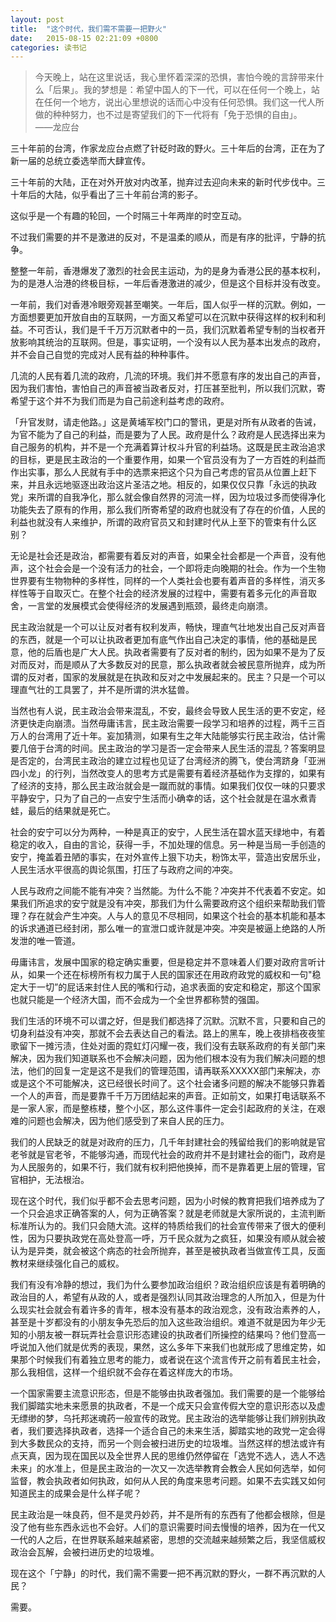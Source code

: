 ```yaml
---
layout: post
title:  "这个时代，我们需不需要一把野火"
date:   2015-08-15 02:21:09 +0800
categories: 读书记
---
```


<blockquote>
<p>今天晚上，站在这里说话，我心里怀着深深的恐惧，害怕今晚的言辞带来什么「后果」。我的梦想是：希望中国人的下一代，可以在任何一个晚上，站在任何一个地方，说出心里想说的话而心中没有任何恐惧。我们这一代人所做的种种努力，也不过是寄望我们的下一代将有「免于恐惧的自由」。<br/>
​——龙应台</p>
</blockquote>

<p>三十年前的台湾，作家龙应台点燃了针砭时政的野火。三十年后的台湾，正在为了新一届的总统立委选举而大肆宣传。</p>

<p>﻿三十年前的大陆，正在对外开放对内改革，抛弃过去迎向未来的新时代步伐中。三十年后的大陆，似乎看出了三十年前台湾的影子。﻿</p>

<!--more-->
<p id='more'></p>

<p>﻿这似乎是一个有趣的轮回，一个时隔三十年两岸的时空互动。</p>

<p>﻿不过我们需要的并不是激进的反对，不是温柔的顺从，而是有序的批评，宁静的抗争。﻿</p>

<p>﻿整整一年前，香港爆发了激烈的社会民主运动，为的是身为香港公民的基本权利，为的是港人治港的终极目标，一年后香港激进的减少，但是这个目标并没有改变。﻿</p>

<p>﻿一年前，我们对香港冷眼旁观甚至嘲笑。一年后，国人似乎一样的沉默。例如，一方面想要更加开放自由的互联网，一方面又希望可以在沉默中获得这样的权利和利益。不可否认，我们是千千万万沉默者中的一员，我们沉默着希望专制的当权者开放影响其统治的互联网。但是，事实证明，一个没有以人民为基本出发点的政府，并不会自己自觉的完成对人民有益的种种事件。﻿</p>

<p>﻿几流的人民有着几流的政府，几流的环境。我们并不愿意有序的发出自己的声音，因为我们害怕，害怕自己的声音被当政者反对，打压甚至批判，所以我们沉默，寄希望于这个并不为我们而是为自己前途利益考虑的政府。﻿</p>

<p>﻿「升官发财，请走他路。」这是黄埔军校门口的警讯，更是对所有从政者的告诫，为官不能为了自己的利益，而是要为了人民。政府是什么？政府是人民选择出来为自己服务的机构，并不是一个充满着算计权斗升官的利益场。这既是民主政治追求的目标，更是民主政治的一个重要作用，如果一个官员没有为了一方百姓的利益而作出实事，那么人民就有手中的选票来把这个只为自己考虑的官员从位置上赶下来，并且永远地驱逐出政治这片圣洁之地。相反的，如果仅仅只靠「永远的执政党」来所谓的自我净化，那么就会像自然界的河流一样，因为垃圾过多而使得净化功能失去了原有的作用，那么我们所寄希望的政府也就没有了存在的价值，人民的利益也就没有人来维护，所谓的政府官员又和封建时代从上至下的管束有什么区别？</p>

<p>无论是社会还是政治，都需要有着反对的声音，如果全社会都是一个声音，没有他声，这个社会会是一个没有活力的社会，一个即将走向晚期的社会。作为一个生物世界要有生物物种的多样性，同样的一个人类社会也要有着声音的多样性，消灭多样性等于自取灭亡。在整个社会的经济发展的过程中，需要有着多元化的声音取舍，一言堂的发展模式会使得经济的发展遇到瓶颈，最终走向崩溃。</p>

<p>民主政治就是一个可以让反对者有权利发声，畅快，理直气壮地发出自己反对声音的东西，就是一个可以让执政者更加有底气作出自己决定的事情，他的基础是民意，他的后盾也是广大人民。执政者需要有了反对者的制约，因为如果不是为了反对而反对，而是顺从了大多数反对的民意，那么执政者就会被民意所抛弃，成为所谓的反对者，国家的发展就是在执政和反对之中发展起来的。民主？只是一个可以理直气壮的工具罢了，并不是所谓的洪水猛兽。</p>

<p>当然也有人说，民主政治会带来混乱，不安，最终会导致人民生活的更不安定，经济更快走向崩溃。当然毋庸讳言，民主政治需要一段学习和培养的过程，两千三百万人的台湾用了近十年。妄加猜测，如果有生之年大陆能够实行民主政治，估计需要几倍于台湾的时间。民主政治的学习是否一定会带来人民生活的混乱？答案明显是否定的，台湾民主政治的建立过程也见证了台湾经济的腾飞，使台湾跻身「亚洲四小龙」的行列，当然改变人的思考方式是需要有着经济基础作为支撑的，如果有了经济的支持，那么民主政治就会是一蹴而就的事情。如果我们仅仅一味的只要求平静安宁，只为了自己的一点安宁生活而小确幸的话，这个社会就是在温水煮青蛙，最后的结果就是死亡。</p>

<p>社会的安宁可以分为两种，一种是真正的安宁，人民生活在碧水蓝天绿地中，有着稳定的收入，自由的言论，获得一手，不加处理的信息。另一种是当局一手创造的安宁，掩盖着丑陋的事实，在对外宣传上狠下功夫，粉饰太平，营造出安居乐业，人民生活水平很高的舆论氛围，打压了与政府之间的冲突。</p>

<p>人民与政府之间能不能有冲突？当然能。为什么不能？冲突并不代表着不安定。如果我们所追求的安宁就是没有冲突，那我们为什么需要政府这个组织来帮助我们管理？存在就会产生冲突。人与人的意见不尽相同，如果这个社会的基本机能和基本的诉求通道已经封闭，那么唯一的宣泄口或许就是冲突。冲突是被逼上绝路的人所发泄的唯一管道。</p>

<p>毋庸讳言，发展中国家的稳定确实重要，但是稳定并不意味着人们要对政府言听计从，如果一个还在标榜所有权力属于人民的国家还在用政府政党的威权和一句&quot;稳定大于一切”的屁话来封住人民的嘴和行动，追求表面的安定和稳定，那这个国家也就只能是一个经济大国，而不会成为一个全世界都称赞的强国。</p>

<p>我们生活的环境不可以谓之好，但是我们都选择了沉默。沉默不言，只要和自己的切身利益没有冲突，那就不会去表达自己的看法。路上的黑车，晚上夜排档夜夜笙歌留下一摊污渍，住处对面的霓虹灯闪耀一夜，我们没有去联系政府的有关部门来解决，因为我们知道联系也不会解决问题，因为他们根本没有为我们解决问题的想法，他们的回复一定是这不是我们的管理范围，请再联系XXXXX部门来解决，亦或是这个不可能解决，这已经很长时间了。这个社会诸多问题的解决不能够只靠着一个人的声音，而是要靠千千万万团结起来的声音。正如前文，如果打电话联系不是一家人家，而是整栋楼，整个小区，那么这件事件一定会引起政府的关注，在艰难的问题也会解决，因为他们感受到了来自人民的压力。</p>

<p>我们的人民缺乏的就是对政府的压力，几千年封建社会的残留给我们的影响就是官老爷就是官老爷，不能够沟通，而现代社会的政府并不是封建社会的衙门，政府是为人民服务的，如果不行，我们就有权利把他换掉，而不是靠着更上层的管理，官官相护，无法根治。</p>

<p>现在这个时代，我们似乎都不会去思考问题，因为小时候的教育把我们培养成为了一个只会追求正确答案的人，何为正确答案？就是老师就是大家所说的，主流判断标准所认为的。我们只会随大流。这样的特质给我们的社会宣传带来了很大的便利性，因为只要执政党在高处登高一呼，万千民众就为之疯狂，如果没有顺从就会被认为是异类，就会被这个病态的社会所抛弃，甚至是被执政者当做宣传工具，反面教材来继续强化自己的威权。</p>

<p>我们有没有冷静的想过，我们为什么要参加政治组织？政治组织应该是有着明确的政治目的人，希望有从政的人，或者是强烈认同其政治理念的人所加入，但是为什么现实社会就会有着许多的青年，根本没有基本的政治观念，没有政治素养的人，甚至是十岁都没有的小朋友争先恐后的加入这些政治组织。难道不就是因为年少无知的小朋友被一群玩弄社会意识形态建设的执政者们所操控的结果吗？他们登高一呼说加入他们就是优秀的表现，果然，这么多年下来我们也就形成了思维定势，如果那个时候我们有着独立思考的能力，或者说在这个流言传开之前有着民主社会，那么我相信，这样一个组织就不会存在着这样庞大的市场。</p>

<p>一个国家需要主流意识形态，但是不能够由执政者强加。我们需要的是一个能够给我们脚踏实地未来愿景的执政者，不是一个成天只会宣传假大空的意识形态以及虚无缥缈的梦，乌托邦迷魂药一般宣传的政党。民主政治的选举能够让我们辨别执政者，我们要选择执政者，选择一个适合自己的未来生活，脚踏实地的政党一定会得到大多数民众的支持，而另一个则会被扫进历史的垃圾堆。当然这样的想法或许有点天真，因为现在国民以及全世界人民的思维仍然停留在「选党不选人，选人不选未来」的水准上，但是民主政治的一次又一次选举教育会教会人民如何选举，如何监督，教会执政者如何执政，如何从人民的角度来思考问题。如果不去实践又如何知道民主的成果会是什么样子呢？</p>

<p>民主政治是一味良药，但不是灵丹妙药，并不是所有的东西有了他都会根除，但是没了他有些东西永远也不会好。人们的意识需要时间去慢慢的培养，因为在一代又一代的人之后，在世界联系越来越紧密，思想的交流越来越频繁之后，我坚信威权政治会瓦解，会被扫进历史的垃圾堆。</p>

<p>现在这个「宁静」的时代，我们需不需要一把不再沉默的野火，一群不再沉默的人民？</p>

<p>需要。</p>

